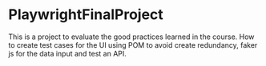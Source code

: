 # PlaywrightFinalProject
This is a project to evaluate the good practices learned in the course. How to create test cases for the UI using POM to avoid create redundancy, faker js for the data input and test an API.
